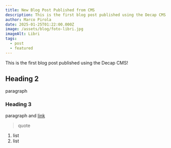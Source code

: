 ```yaml
---
title: New Blog Post Published from CMS
description: This is the first blog post published using the Decap CMS!
author: Marco Pirola
date: 2025-01-25T01:22:00.000Z
image: /assets/blog/foto-libri.jpg
imageAlt: Libri
tags:
  - post
  - featured
---
```

This is the first blog post published using the Decap CMS! 

## Heading 2

paragraph

### Heading 3

paragraph and [link](/)

> quote

1. list
2. list
